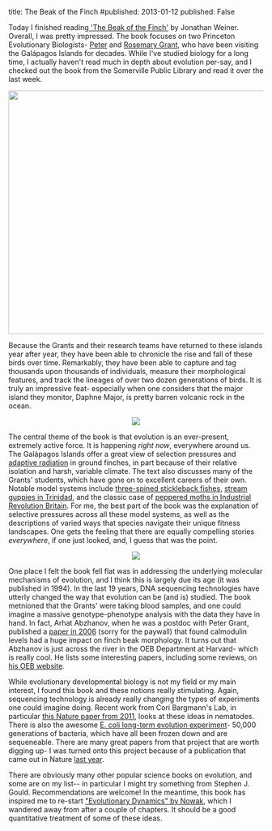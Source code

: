 title: The Beak of the Finch
#published: 2013-01-12
published: False

Today I finished reading[ 'The Beak of the Finch'](http://www.amazon.com/Beak-Finch-Story-Evolution-Time/dp/067973337X) by Jonathan Weiner.  Overall, I was pretty impressed.  The book focuses on two Princeton Evolutionary Biologists- [Peter](http://www.princeton.edu/eeb/people/display_person.xml?netid=prgrant&display=Emeritus%20Professors) and [Rosemary Grant](http://www.princeton.edu/eeb/people/display_person.xml?netid=rgrant&display=Emeritus%20Professors), who have been visiting the Galápagos Islands for decades.  While I've studied biology for a long time, I actually haven't read much in depth about evolution per-say, and I checked out the book from the Somerville Public Library and read it over the last week.  

<center><img src="https://www.dropbox.com/s/nhz7dbc13nq8vkb/finchGroup.jpg", width="640", height="480"></center>

Because the Grants and their research teams have returned to these islands year after year, they have been able to chronicle the rise and fall of these birds over time.  Remarkably, they have been able to capture and tag thousands upon thousands of individuals, measure their morphological features, and track the lineages of over two dozen generations of birds.  It is truly an impressive feat- especially when one considers that the major island they monitor, Daphne Major, is pretty barren volcanic rock in the ocean.

<center><img src="http://www.galapagosonline.com/Islands/islands/Daphne/daphne-img.jpg"></center>

The central theme of the book is that evolution is an ever-present, extremely active force.  It is happening *right now*, everywhere around us.  The Galápagos Islands offer a great view of selection pressures and [adaptive radiation](http://en.wikipedia.org/wiki/Adaptive_radiation) in ground finches, in part because of their relative isolation and harsh, variable climate.  The text also discusses many of the Grants' students, which have gone on to excellent careers of their own.  Notable model systems include [three-spined stickleback fishes](http://en.wikipedia.org/wiki/Three-spined_stickleback), [stream guppies in Trinidad](), and the classic case of [peppered moths in Industrial Revolution Britain](http://en.wikipedia.org/wiki/Peppered_moth_evolution).  For me, the best part of the book was the explanation of selective pressures across all these model systems, as well as the descriptions of varied ways that species navigate their unique fitness landscapes.  One gets the feeling that there are equally compelling stories *everywhere*, if one just looked, and, I guess that was the point.

<center><img src="https://www.dropbox.com/s/pmjdo9nwbd964jg/birds%20beaks%202.jpg"></center>

One place I felt the book fell flat was in addressing the underlying molecular mechanisms of evolution, and I think this is largely due its age (it was published in 1994).  In the last 19 years, DNA sequencing technologies have utterly changed the way that evolution can be (and is) studied.  The book metnioned that the Grants' were taking blood samples, and one could imagine a massive genotype-phenotype analysis with the data they have in hand.  In fact, Arhat Abzhanov, when he was a postdoc with Peter Grant, published a [paper in 2006](http://www.nature.com/nature/journal/v442/n7102/full/nature04843.html) (sorry for the paywall) that found calmodulin levels had a huge impact on finch beak morphology.  It turns out that Abzhanov is just across the river in the OEB Department at Harvard- which is really cool.  He lists some interesting papers, including some reviews, on [his OEB website](http://www.oeb.harvard.edu/faculty/abzhanov/abzhanov-oeb.html).  

While evolutionary developmental biology is not my field or my main interest, I found this book and these notions really stimulating.  Again, sequencing technology is already really changing the types of experiments one could imagine doing.  Recent work from Cori Bargmann's Lab, in particular [this Nature paper from 2011](http://www.ncbi.nlm.nih.gov/pubmed/21849976), looks at these ideas in nematodes. There is also the awesome [E. coli long-term evolution experiment](http://en.wikipedia.org/wiki/E._coli_long-term_evolution_experiment)- 50,000 generations of bacteria, which have all been frozen down and are sequeneable.  There are many great papers from that project that are worth digging up- I was turned onto this project because of a publication that came out in Nature [last year](http://www.nature.com/nature/journal/v489/n7417/full/nature11514.html).

There are obviously many other popular science books on evolution, and some are on my list-- in particular I might try something from Stephen J. Gould.  Recommendations are welcome!  In the meantime, this book has inspired me to re-start  ["Evolutionary Dynamics" by Nowak](http://www.amazon.com/Evolutionary-Dynamics-Exploring-Equations-Life/dp/0674023382/), which I wandered away from after a couple of chapters.  It should be a good quantitative treatment of some of these ideas.

